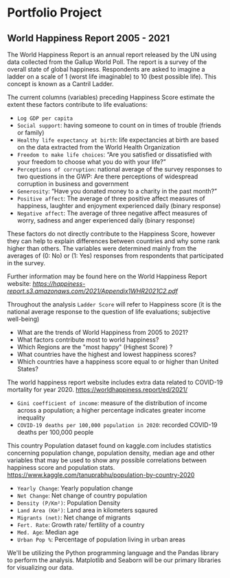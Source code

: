 # Portfolio Project

## World Happiness Report 2005 - 2021

The World Happiness Report is an annual report released by the UN using data collected from the Gallup World Poll. The report is a survey of the overall state of global happiness. Respondents are asked to imagine a ladder on a scale of 1 (worst life imaginable) to 10 (best possible life). This concept is known as a Cantril Ladder.

The current columns (variables) preceding Happiness Score estimate the extent these factors contribute to life evaluations:

* `Log GDP per capita`
* `Social support`: having someone to count on in times of trouble (friends or family)
* `Healthy life expectancy at birth`: life expectancies at birth are based on the data extracted from the World Health Organization
* `Freedom to make life choices`: “Are you satisfied or dissatisfied with your freedom to choose what you do with your life?”
* `Perceptions of corruption`: national average of the survey responses to two questions in the GWP: Are there perceptions of widespread corruption in business and government
* `Generosity`: “Have you donated money to a charity in the past month?”
* `Positive affect`: The average of three positive affect measures of happiness, laughter and enjoyment experienced daily (binary response)
* `Negative affect`: The average of three negative affect measures of worry, sadness and anger experienced daily (binary response)

These factors do not directly contribute to the Happiness Score, however they can help to explain differences between countries and why some rank higher than others. The variables were determined mainly from the averages of (0: No) or (1: Yes) responses from respondents that participated in the survey.

Further information may be found here on the World Happiness Report website:
*https://happiness-report.s3.amazonaws.com/2021/Appendix1WHR2021C2.pdf*

Throughout the analysis `Ladder Score` will refer to Happiness score (it is the national average response to the question of life evaluations; subjective well-being)
* What are the trends of World Happiness from 2005 to 2021?
* What factors contribute most to world happiness?
* Which Regions are the "most happy" (Highest Score) ?
* What countries have the highest and lowest happiness scores?
* Which countries have a happiness score equal to or higher than United States?

The world happiness report website includes extra data related to COVID-19 mortality for year 2020. https://worldhappiness.report/ed/2021/

* `Gini coefficient of income`: measure of the distribution of income across a population; a higher percentage indicates greater income inequality
* `COVID-19 deaths per 100,000 population in 2020`: recorded COVID-19 deaths per 100,000 people 


This country Population dataset found on kaggle.com includes statistics concerning population change, population density, median age and other variables that may be used to show any possible correlations between happiness score and population stats. https://www.kaggle.com/tanuprabhu/population-by-country-2020

* `Yearly Change`: Yearly population change
* `Net Change`: Net change of country population
* `Density (P/Km²)`: Population Density
* `Land Area (Km²)`: Land area in kilometers sqaured
* `Migrants (net)`: Net change of migrants
* `Fert. Rate`: Growth rate/ fertility of a country
* `Med. Age`: Median age 
*  `Urban Pop %`: Percentage of population living in urban areas



We'll be utilizing the Python programming language and the Pandas library to perform the analysis. Matplotlib and Seaborn will be our primary libraries for visualizing our data.
